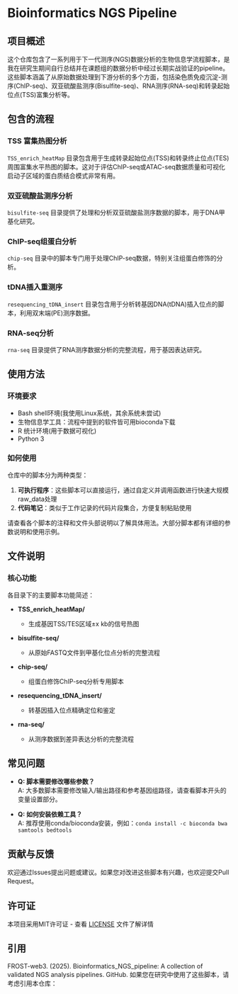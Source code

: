 # Bioinformatics NGS Pipeline

## 项目概述
这个仓库包含了一系列用于下一代测序(NGS)数据分析的生物信息学流程脚本，是我在研究生期间自行总结并在课题组的数据分析中经过长期实战验证的pipeline。这些脚本涵盖了从原始数据处理到下游分析的多个方面，包括染色质免疫沉淀-测序(ChIP-seq)、双亚硫酸盐测序(Bisulfite-seq)、RNA测序(RNA-seq)和转录起始位点(TSS)富集分析等。

## 包含的流程

### TSS 富集热图分析
`TSS_enrich_heatMap` 目录包含用于生成转录起始位点(TSS)和转录终止位点(TES)周围富集水平热图的脚本。这对于评估ChIP-seq或ATAC-seq数据质量和可视化启动子区域的蛋白质结合模式非常有用。

### 双亚硫酸盐测序分析
`bisulfite-seq` 目录提供了处理和分析双亚硫酸盐测序数据的脚本，用于DNA甲基化研究。

### ChIP-seq组蛋白分析
`chip-seq` 目录中的脚本专门用于处理ChIP-seq数据，特别关注组蛋白修饰的分析。

### tDNA插入重测序
`resequencing_tDNA_insert` 目录包含用于分析转基因DNA(tDNA)插入位点的脚本，利用双末端(PE)测序数据。

### RNA-seq分析
`rna-seq` 目录提供了RNA测序数据分析的完整流程，用于基因表达研究。

## 使用方法

### 环境要求
- Bash shell环境(我使用Linux系统，其余系统未尝试)
- 生物信息学工具：流程中提到的软件皆可用bioconda下载
- R 统计环境(用于数据可视化)
- Python 3

### 如何使用
仓库中的脚本分为两种类型：
1. **可执行程序**：这些脚本可以直接运行，通过自定义并调用函数进行快速大规模raw_data处理
2. **代码笔记**：类似于工作记录的代码片段集合，方便复制粘贴使用

请查看各个脚本的注释和文件头部说明以了解具体用法。大部分脚本都有详细的参数说明和使用示例。

## 文件说明

### 核心功能

各目录下的主要脚本功能简述：

- **TSS_enrich_heatMap/**
  - 生成基因TSS/TES区域±x kb的信号热图

- **bisulfite-seq/**
  - 从原始FASTQ文件到甲基化位点分析的完整流程

- **chip-seq/**
  - 组蛋白修饰ChIP-seq分析专用脚本

- **resequencing_tDNA_insert/**
  - 转基因插入位点精确定位和鉴定

- **rna-seq/**
  - 从测序数据到差异表达分析的完整流程

## 常见问题

- **Q: 脚本需要修改哪些参数？**  
  A: 大多数脚本需要修改输入/输出路径和参考基因组路径，请查看脚本开头的变量设置部分。

- **Q: 如何安装依赖工具？**  
  A: 推荐使用conda/bioconda安装，例如：`conda install -c bioconda bwa samtools bedtools`

## 贡献与反馈

欢迎通过Issues提出问题或建议。如果您对改进这些脚本有兴趣，也欢迎提交Pull Request。

## 许可证

本项目采用MIT许可证 - 查看 [LICENSE](LICENSE) 文件了解详情

## 引用
FROST-web3. (2025). Bioinformatics_NGS_pipeline: A collection of validated NGS analysis pipelines. GitHub.
如果您在研究中使用了这些脚本，请考虑引用本仓库：
